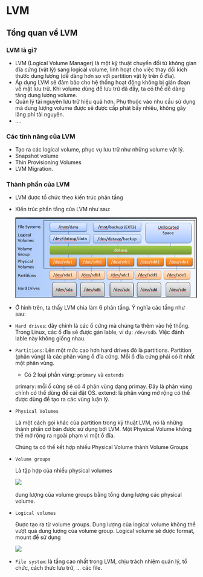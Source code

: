 # LVM

## Tổng quan về LVM

### LVM là gì?
- LVM (Logical Volume Manager) là một kỹ thuật chuyển đổi từ không gian đĩa cứng (vật lý) sang logical volume, linh hoạt cho việc thay đổi kích thước dung lượng (dễ dàng hơn so với partition vật lý trên ổ đĩa). 
- Áp dụng LVM sẽ đảm bảo cho hệ thống hoạt động không bị gián đoạn về mặt lưu trữ. Khi volume dùng để lưu trữ đã đầy, ta có thể dễ dàng tăng dung lượng volume. 
- Quản lý tài nguyên lưu trữ hiệu quả hơn. Phụ thuộc vào nhu cầu sử dụng mà dung lượng volume được sẽ được cấp phát bấy nhiêu, không gây lãng phí tài nguyên.
- ....

### Các tính năng của LVM
- Tạo ra các logical volume, phục vụ lưu trữ như những volume vật lý.
- Snapshot volume
- Thin Provisioning Volumes
- LVM Migration.

### Thành phần của LVM
- LVM được tổ chức theo kiến trúc phân tầng
- Kiến trúc phần tầng của LVM như sau:

	![](../../images/lvm_1.png)
	
- Ở hình trên, ta thấy LVM chia làm 6 phân tầng. Ý nghĩa các tầng như sau:
- `Hard drives`: đây chính là các ổ cứng mà chúng ta thêm vào hệ thống. Trong Linux, các ổ đĩa sẽ được gán lable, ví dụ: `/dev/sdb`. Việc đánh lable này không giống nhau.
- `Partitions`: Lên một mức cao hơn hard drives đó là partitions. Partition (phân vùng) là các phân vùng ổ đĩa cứng. Mỗi ổ đĩa cứng phải có ít nhất một phân vùng.
	- Có 2 loại phần vùng: `primary` và `extends`
	
	primary: mỗi ổ cứng sẽ có 4 phân vùng dạng primay. Đây là phân vùng chính có thể dùng để cài đặt OS.
	extend: là phân vùng mở rộng có thể được dùng để tạo ra các vùng luận lý.
	
- `Physical Volumes`

	Là một cách gọi khác của partition trong kỹ thuật LVM, nó là những thành phần cơ bản được sử dụng bởi LVM. Một Physical Volume không thể mở rộng ra ngoài phạm vi một ổ đĩa.

	Chúng ta có thể kết hợp nhiều Physical Volume thành Volume Groups
	
- `Volume groups` 

	Là tập hợp của nhiều physical volumes
	
	![](../../lvm_2.png)

	dung lượng của volume groups bằng tổng dung lượng các physical volume.
	
- `Logical volumes`

	Được tạo ra từ volume groups. Dung lượng của logical volume không thể vượt quá dung lượng của volume group. Logical volume sẽ được format, mount để sử dụng
	
	![](../../lvm_3.png)

- `File system`: là tầng cao nhất trong LVM, chịu trách nhiệm quản lý, tổ chức, cách thức lưu trữ, ... các file.

